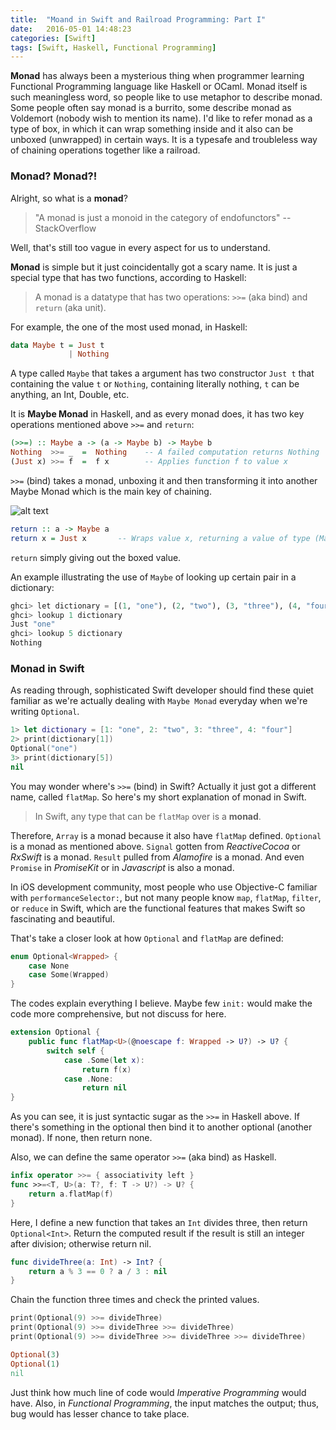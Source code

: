 ```yaml
---
title:  "Moand in Swift and Railroad Programming: Part I"
date:   2016-05-01 14:48:23
categories: [Swift]
tags: [Swift, Haskell, Functional Programming]
---
```

**Monad** has always been a mysterious thing when programmer learning Functional Programming language like Haskell or OCaml. Monad itself is such meaningless word, so people like to use metaphor to describe monad. Some people often say monad is a burrito, some describe monad as Voldemort (nobody wish to mention its name). I'd like to refer monad as a type of box, in which it can wrap something inside and it also can be unboxed (unwrapped) in certain ways. It is a typesafe and troubleless way of chaining operations together like a railroad.

### Monad? Monad?!
Alright, so what is a **monad**?

> "A monad is just a monoid in the category of endofunctors" --StackOverflow

Well, that's still too vague in every aspect for us to understand.

**Monad** is simple but it just coincidentally got a scary name. It is just a special type that has two functions, according to Haskell:

> A monad is a datatype that has two operations: `>>=` (aka bind) and `return` (aka unit).

For example, the one of the most used monad, in Haskell:

```haskell
data Maybe t = Just t
             | Nothing
```
A type called `Maybe` that takes a argument has two constructor `Just t` that containing the value `t` or `Nothing`, containing literally nothing, `t` can be anything, an Int, Double, etc.

It is **Maybe Monad** in Haskell, and as every monad does, it has two key operations mentioned above `>>=` and `return`:

```haskell
(>>=) :: Maybe a -> (a -> Maybe b) -> Maybe b
Nothing  >>= _  =  Nothing    -- A failed computation returns Nothing
(Just x) >>= f  =  f x        -- Applies function f to value x
```
`>>=` (bind) takes a monad, unboxing it and then transforming it into another Maybe Monad which is the main key of chaining.

![alt text][monad_bind_img]

```haskell
return :: a -> Maybe a
return x = Just x       -- Wraps value x, returning a value of type (Maybe a)
```
`return` simply giving out the boxed value.

An example illustrating the use of `Maybe` of looking up certain pair in a dictionary:

```python
ghci> let dictionary = [(1, "one"), (2, "two"), (3, "three"), (4, "four")]
ghci> lookup 1 dictionary
Just "one"
ghci> lookup 5 dictionary
Nothing
```

### Monad in Swift

As reading through, sophisticated Swift developer should find these quiet familiar as we're actually dealing with `Maybe Monad` everyday when we're writing `Optional`.

```swift
1> let dictionary = [1: "one", 2: "two", 3: "three", 4: "four"]
2> print(dictionary[1])
Optional("one")
3> print(dictionary[5])
nil
```

You may wonder where's `>>=` (bind) in Swift? Actually it just got a different name, called `flatMap`. So here's my short explanation of monad in Swift.

> In Swift, any type that can be `flatMap` over is a **monad**.

Therefore, `Array` is a monad because it also have `flatMap` defined. `Optional` is a monad as mentioned above. `Signal` gotten from *ReactiveCocoa* or *RxSwift* is a monad. `Result` pulled from *Alamofire* is a monad. And even `Promise` in *PromiseKit* or in *Javascript* is also a monad.

In iOS development community, most people who use Objective-C familiar with `performanceSelector:`, but not many people know `map`, `flatMap`, `filter`, or `reduce` in Swift, which are the functional features that makes Swift so fascinating and beautiful.

That's take a closer look at how `Optional` and `flatMap` are defined:

```swift
enum Optional<Wrapped> {
    case None
    case Some(Wrapped)
}
```
The codes explain everything I believe. Maybe few `init:` would make the code more comprehensive, but not discuss for here.

```swift
extension Optional {
    public func flatMap<U>(@noescape f: Wrapped -> U?) -> U? {
        switch self {
            case .Some(let x):
                return f(x)
            case .None:
                return nil
}
```
As you can see, it is just syntactic sugar as the `>>=` in Haskell above. If there's something in the optional then bind it to another optional (another monad). If none, then return none.

Also, we can define the same operator `>>=` (aka bind) as Haskell.

```swift
infix operator >>= { associativity left }
func >>=<T, U>(a: T?, f: T -> U?) -> U? {
    return a.flatMap(f)
}
```
Here, I define a new function that takes an `Int` divides three, then return `Optional<Int>`. Return the computed result if the result is still an integer after division; otherwise return nil.

```swift
func divideThree(a: Int) -> Int? {
    return a % 3 == 0 ? a / 3 : nil
}
```

Chain the function three times and check the printed values.

```swift
print(Optional(9) >>= divideThree)
print(Optional(9) >>= divideThree >>= divideThree)
print(Optional(9) >>= divideThree >>= divideThree >>= divideThree)
```

```ruby
Optional(3)
Optional(1)
nil
```

Just think how much line of code would *Imperative Programming* would have. Also, in *Functional Programming*, the input matches the output; thus, bug would has lesser chance to take place.


[monad_bind_img]: https://www.uraimo.com/imgs/bind.png
